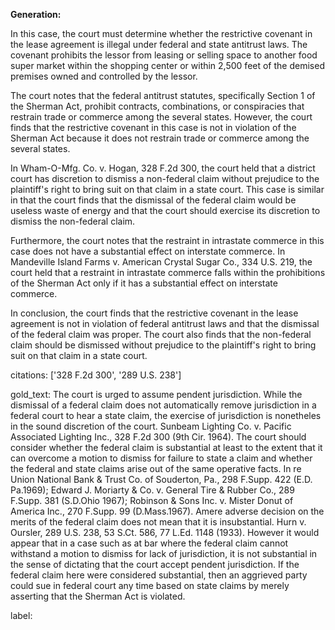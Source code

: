 **Generation:**



In this case, the court must determine whether the restrictive covenant in the lease agreement is illegal under federal and state antitrust laws. The covenant prohibits the lessor from leasing or selling space to another food super market within the shopping center or within 2,500 feet of the demised premises owned and controlled by the lessor.

The court notes that the federal antitrust statutes, specifically Section 1 of the Sherman Act, prohibit contracts, combinations, or conspiracies that restrain trade or commerce among the several states. However, the court finds that the restrictive covenant in this case is not in violation of the Sherman Act because it does not restrain trade or commerce among the several states.

In Wham-O-Mfg. Co. v. Hogan, 328 F.2d 300, the court held that a district court has discretion to dismiss a non-federal claim without prejudice to the plaintiff's right to bring suit on that claim in a state court. This case is similar in that the court finds that the dismissal of the federal claim would be useless waste of energy and that the court should exercise its discretion to dismiss the non-federal claim.

Furthermore, the court notes that the restraint in intrastate commerce in this case does not have a substantial effect on interstate commerce. In Mandeville Island Farms v. American Crystal Sugar Co., 334 U.S. 219, the court held that a restraint in intrastate commerce falls within the prohibitions of the Sherman Act only if it has a substantial effect on interstate commerce.

In conclusion, the court finds that the restrictive covenant in the lease agreement is not in violation of federal antitrust laws and that the dismissal of the federal claim was proper. The court also finds that the non-federal claim should be dismissed without prejudice to the plaintiff's right to bring suit on that claim in a state court.



citations: ['328 F.2d 300', '289 U.S. 238']

gold_text: The court is urged to assume pendent jurisdiction. While the dismissal of a federal claim does not automatically remove jurisdiction in a federal court to hear a state claim, the exercise of jurisdiction is nonetheles in the sound discretion of the court. Sunbeam Lighting Co. v. Pacific Associated Lighting Inc., 328 F.2d 300 (9th Cir. 1964). The court should consider whether the federal claim is substantial at least to the extent that it can overcome a motion to dismiss for failure to state a claim and whether the federal and state claims arise out of the same operative facts. In re Union National Bank & Trust Co. of Souderton, Pa., 298 F.Supp. 422 (E.D. Pa.1969); Edward J. Moriarty & Co. v. General Tire & Rubber Co., 289 F.Supp. 381 (S.D.Ohio 1967); Robinson & Sons Inc. v. Mister Donut of America Inc., 270 F.Supp. 99 (D.Mass.1967). Amere adverse decision on the merits of the federal claim does not mean that it is insubstantial. Hurn v. Oursler, 289 U.S. 238, 53 S.Ct. 586, 77 L.Ed. 1148 (1933). However it would appear that in a case such as at bar where the federal claim cannot withstand a motion to dismiss for lack of jurisdiction, it is not substantial in the sense of dictating that the court accept pendent jurisdiction. If the federal claim here were considered substantial, then an aggrieved party could sue in federal court any time based on state claims by merely asserting that the Sherman Act is violated.

label: 